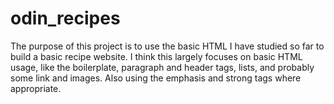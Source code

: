 # odin_recipes

The purpose of this project is to use the basic HTML I have studied so far to 
build a basic recipe website. I think this largely focuses on basic HTML usage, 
like the boilerplate, paragraph and header tags, lists, and probably some link 
and images. Also using the emphasis and strong tags where appropriate.
